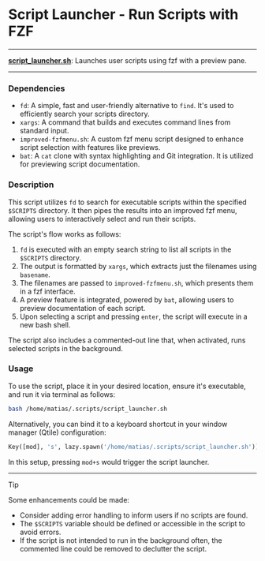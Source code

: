 # Script Launcher - Run Scripts with FZF

---

**[script_launcher.sh](script_launcher.sh)**: Launches user scripts using fzf with a preview pane.

---

### Dependencies

- `fd`: A simple, fast and user-friendly alternative to `find`. It's used to efficiently search your scripts directory.
- `xargs`: A command that builds and executes command lines from standard input.
- `improved-fzfmenu.sh`: A custom fzf menu script designed to enhance script selection with features like previews.
- `bat`: A `cat` clone with syntax highlighting and Git integration. It is utilized for previewing script documentation.

### Description

This script utilizes `fd` to search for executable scripts within the specified `$SCRIPTS` directory. It then pipes the results into an improved fzf menu, allowing users to interactively select and run their scripts. 

The script's flow works as follows:
1. `fd` is executed with an empty search string to list all scripts in the `$SCRIPTS` directory.
2. The output is formatted by `xargs`, which extracts just the filenames using `basename`.
3. The filenames are passed to `improved-fzfmenu.sh`, which presents them in a fzf interface.
4. A preview feature is integrated, powered by `bat`, allowing users to preview documentation of each script.
5. Upon selecting a script and pressing `enter`, the script will execute in a new bash shell.

The script also includes a commented-out line that, when activated, runs selected scripts in the background.

### Usage

To use the script, place it in your desired location, ensure it's executable, and run it via terminal as follows:

```bash
bash /home/matias/.scripts/script_launcher.sh
```

Alternatively, you can bind it to a keyboard shortcut in your window manager (Qtile) configuration:

```python
Key([mod], 's', lazy.spawn('/home/matias/.scripts/script_launcher.sh')),
```

In this setup, pressing `mod+s` would trigger the script launcher.

---

> [!TIP]
> Some enhancements could be made:
> - Consider adding error handling to inform users if no scripts are found.
> - The `$SCRIPTS` variable should be defined or accessible in the script to avoid errors.
> - If the script is not intended to run in the background often, the commented line could be removed to declutter the script.
